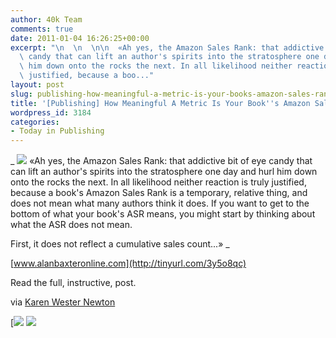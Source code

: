 ```yaml
---
author: 40k Team
comments: true
date: 2011-01-04 16:26:25+00:00
excerpt: "\n  \n  \n\n  «Ah yes, the Amazon Sales Rank: that addictive bit of eye\
  \ candy that can lift an author's spirits into the stratosphere one day and hurl\
  \ him down onto the rocks the next. In all likelihood neither reaction is truly\
  \ justified, because a boo..."
layout: post
slug: publishing-how-meaningful-a-metric-is-your-books-amazon-sales-rank
title: '[Publishing] How Meaningful A Metric Is Your Book''s Amazon Sales Rank?'
wordpress_id: 3184
categories:
- Today in Publishing
---
```



  


  _
![](http://www.40kbooks.com/wp-content/uploads/quote1.jpg)
  «Ah yes, the Amazon Sales Rank: that addictive bit of eye candy that can lift an author's spirits into the stratosphere one day and hurl him down onto the rocks the next. In all likelihood neither reaction is truly justified, because a book's Amazon Sales Rank is a temporary, relative thing, and does not mean what many authors think it does. If you want to get to the bottom of what your book's ASR means, you might start by thinking about what the ASR does not mean.
  
  

First, it does not reflect a cumulative sales count...»
_  

[www.alanbaxteronline.com](http://tinyurl.com/3y5o8qc)






Read the full, instructive, post.   

via [Karen Wester Newton](http://twitter.com/#!/kwnewton)





[![](http://www.bookcafe.net/filtr/t1.png)
[![](http://www.bookcafe.net/filtr/f1.png)](http://www.facebook.com/pages/40k/122586614419616)


 
    
